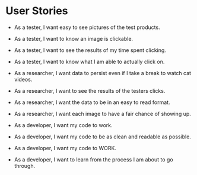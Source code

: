 # User Stories

* As a tester, I want easy to see pictures of the test products.

* As a tester, I want to know an image is clickable.

* As a tester, I want to see the results of my time spent clicking.

* As a tester, I want to know what I am able to actually click on.

* As a researcher, I want data to persist even if I take a break to watch cat videos.

* As a researcher, I want to see the results of the testers clicks.

* As a researcher, I want the data to be in an easy to read format.

* As a researcher, I want each image to have a fair chance of showing up.

* As a developer, I want my code to work.

* As a developer, I want my code to be as clean and readable as possible.

* As a developer, I want my code to WORK.

* As a developer, I want to learn from the process I am about to go through.

